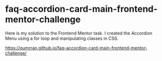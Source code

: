 # faq-accordion-card-main-frontend-mentor-challenge
Here is my solution to the Frontend Mentor task. I created the Accordion Menu using a for loop and manipulating classes in CSS.


https://qumrran.github.io/faq-accordion-card-main-frontend-mentor-challenge/ 
